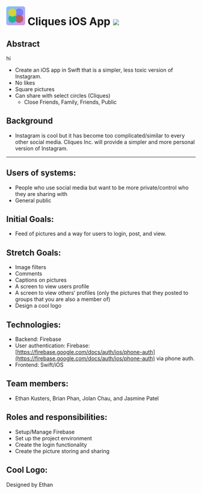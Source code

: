<h1> <img src="/Cliques/Assets.xcassets/AppIcon.appiconset/AppIcon%403x-3.png" alt="drawing" width="50"/> Cliques iOS App <a target="_blank" href="https://travis-ci.com/cliques-incorporated/CliquesiOSApp"><img src="https://travis-ci.com/cliques-incorporated/CliquesiOSApp.svg?branch=master"/></a></h1>



## Abstract


hi
*   Create an iOS app in Swift that is a simpler, less toxic version of Instagram. 
*   No likes
*   Square pictures
*   Can share with select circles (Cliques)
    *   Close Friends, Family, Friends, Public

## Background


*   Instagram is cool but it has become too complicated/similar to every other social media. Cliques Inc. will provide a simpler and more personal version of Instagram.

** **

## Users of systems:



*   People who use social media but want to be more private/control who they are sharing with
*    General public

 

## Initial Goals:



*   Feed of pictures and a way for users to login, post, and view. 

## Stretch Goals:



*   Image filters
*   Comments
*   Captions on pictures
*   A screen to view users profile
*   A screen to view others’ profiles (only the pictures that they posted to groups that you are also a member of)
*   Design a cool logo

## Technologies:



*   Backend: Firebase
*   User authentication: Firebase: [https://firebase.google.com/docs/auth/ios/phone-auth](https://firebase.google.com/docs/auth/ios/phone-auth) via phone auth.
*   Frontend: Swift/iOS

## Team members:



*   Ethan Kusters, Brian Phan, Jolan Chau, and Jasmine Patel

## Roles and responsibilities:



*   Setup/Manage Firebase
*   Set up the project environment
*   Create the login functionality
*   Create the picture storing and sharing

## Cool Logo:
   
   Designed by Ethan

